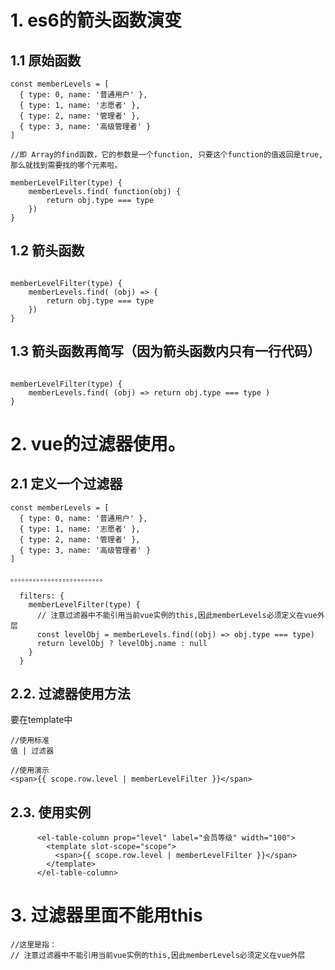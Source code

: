 

# 1. es6的箭头函数演变

## 1.1 原始函数

```
const memberLevels = [
  { type: 0, name: '普通用户' },
  { type: 1, name: '志愿者' },
  { type: 2, name: '管理者' },
  { type: 3, name: '高级管理者' }
]

//即 Array的find函数，它的参数是一个function, 只要这个function的值返回是true,那么就找到需要找的哪个元素啦。

memberLevelFilter(type) {
	memberLevels.find( function(obj) {
		return obj.type === type
	})
}
```

## 1.2 箭头函数

```

memberLevelFilter(type) {
	memberLevels.find( (obj) => {
		return obj.type === type
	})
}
```

## 1.3 箭头函数再简写（因为箭头函数内只有一行代码）

```

memberLevelFilter(type) {
	memberLevels.find( (obj) => return obj.type === type )
}
```



# 2. vue的过滤器使用。

## 2.1 定义一个过滤器

```
const memberLevels = [
  { type: 0, name: '普通用户' },
  { type: 1, name: '志愿者' },
  { type: 2, name: '管理者' },
  { type: 3, name: '高级管理者' }
]

。。。。。。。。。。。。。。。。。。。。。。。。。

  filters: {
    memberLevelFilter(type) {
      // 注意过滤器中不能引用当前vue实例的this,因此memberLevels必须定义在vue外层
      const levelObj = memberLevels.find((obj) => obj.type === type)
      return levelObj ? levelObj.name : null
    }
  }

```

## 2.2. 过滤器使用方法

要在template中 

```
//使用标准
值 | 过滤器

//使用演示
<span>{{ scope.row.level | memberLevelFilter }}</span>
```

## 2.3. 使用实例

```
      <el-table-column prop="level" label="会员等级" width="100">
        <template slot-scope="scope">
          <span>{{ scope.row.level | memberLevelFilter }}</span>
        </template>
      </el-table-column>
```

# 3. 过滤器里面不能用this

```
//这里是指：
// 注意过滤器中不能引用当前vue实例的this,因此memberLevels必须定义在vue外层
```

